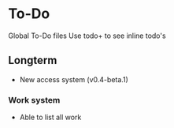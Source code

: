 # To-Do

Global To-Do files
Use todo+ to see inline todo's

## Longterm

 - New access system (v0.4-beta.1)

### Work system

 - Able to list all work
